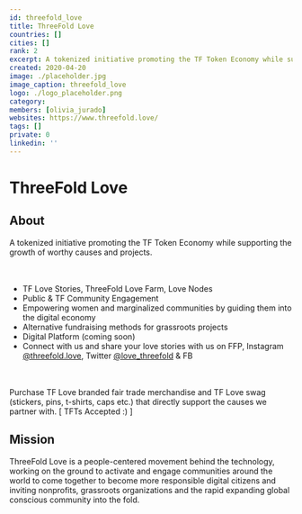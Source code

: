 ```yaml
---
id: threefold_love
title: ThreeFold Love
countries: []
cities: []
rank: 2
excerpt: A tokenized initiative promoting the TF Token Economy while supporting the growth of worthy causes and projects.
created: 2020-04-20
image: ./placeholder.jpg
image_caption: threefold_love
logo: ./logo_placeholder.png
category:
members: [olivia_jurado]
websites: https://www.threefold.love/
tags: []
private: 0
linkedin: ''
---
```


# ThreeFold Love

## About

A tokenized initiative promoting the TF Token Economy while supporting the growth of worthy causes and projects.  
<br/>
<br/>

- TF Love Stories, ThreeFold Love Farm, Love Nodes
- Public & TF Community Engagement 
- Empowering women and marginalized communities by guiding them into the digital economy
- Alternative fundraising methods for grassroots projects
- Digital Platform (coming soon)
- Connect with us and share your love stories with us on FFP, Instagram [@threefold.love](https://www.instagram.com/threefold.love/), Twitter [@love_threefold](https://twitter.com/love_threefold) & FB
<br/>
<br/>
Purchase TF Love branded fair trade merchandise and TF Love swag (stickers, pins, t-shirts, caps etc.) that directly support the causes we partner with. [ TFTs Accepted :) ]

## Mission

ThreeFold Love is a people-centered movement behind the technology, working on the ground to activate and engage communities around the world to come together to become more responsible digital citizens and inviting nonprofits, grassroots organizations and the rapid expanding global conscious community into the fold.

<!-- ## Impact

## Powered by ThreeFold

## Join saving our planet!

## Support this project

## TFGrid Solution

### Roadmap

 -->

